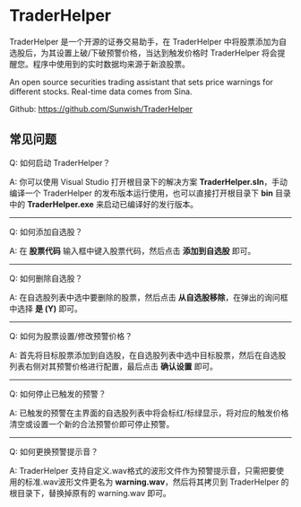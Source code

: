 # TraderHelper

TraderHelper 是一个开源的证券交易助手，在 TraderHelper 中将股票添加为自选股后，为其设置上破/下破预警价格，当达到触发价格时 TraderHelper 将会提醒您。程序中使用到的实时数据均来源于新浪股票。

An open source securities trading assistant that sets price warnings for different stocks. Real-time data comes from Sina.

Github: https://github.com/Sunwish/TraderHelper

## 常见问题

Q: 如何启动 TraderHelper？

A: 你可以使用 Visual Studio 打开根目录下的解决方案 **TraderHelper.sln**，手动编译一个 TraderHelper 的发布版本运行使用，也可以直接打开根目录下 **bin** 目录中的 **TraderHelper.exe** 来启动已编译好的发行版本。

----

Q: 如何添加自选股？

A: 在 **股票代码** 输入框中键入股票代码，然后点击 **添加到自选股** 即可。

----

Q: 如何删除自选股？

A: 在自选股列表中选中要删除的股票，然后点击 **从自选股移除**，在弹出的询问框中选择 **是 (Y)** 即可。

----

Q: 如何为股票设置/修改预警价格？

A: 首先将目标股票添加到自选股，在自选股列表中选中目标股票，然后在自选股列表右侧对其预警价格进行配置，最后点击 **确认设置** 即可。

----

Q: 如何停止已触发的预警？

A: 已触发的预警在主界面的自选股列表中将会标红/标绿显示，将对应的触发价格清空或设置一个新的合法预警价即可停止预警。

----

Q: 如何更换预警提示音？

A: TraderHelper 支持自定义.wav格式的波形文件作为预警提示音，只需把要使用的标准.wav波形文件更名为 **warning.wav**，然后将其拷贝到 TraderHelper 的根目录下，替换掉原有的 warning.wav 即可。